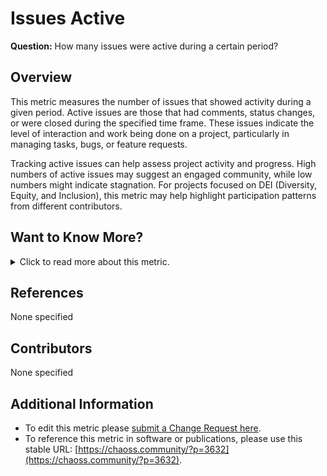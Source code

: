# **Issues Active**

**Question:** How many issues were active during a certain period?

## Overview
This metric measures the number of issues that showed activity during a given period. Active issues are those that had comments, status changes, or were closed during the specified time frame. These issues indicate the level of interaction and work being done on a project, particularly in managing tasks, bugs, or feature requests.

Tracking active issues can help assess project activity and progress. High numbers of active issues may suggest an engaged community, while low numbers might indicate stagnation. For projects focused on DEI (Diversity, Equity, and Inclusion), this metric may help highlight participation patterns from different contributors.

## Want to Know More?

<details>
<summary>Click to read more about this metric.</summary>

### Data Collection Strategies 
- Collect data from issue tracking platforms (GitHub, GitLab, Jira, Bugzilla).
- Gather specific data points such as comments, status changes, and issue closings.

**Specific description: GitHub**

In the case of GitHub, active issues are defined as "issues
which get a comment, a change in tags, a change in assigned
person, or are closed".

**Specific description: GitLab**

In the case of GitLab, active issues are defined as "issues
which get a comment, a change in tags, a change in assigned
person, or are closed".

**Specific description: Jira**

In the case of Jira, active issues are defined as "issues
which get a comment, a change in state, a change in assigned
person, or are closed".

**Specific description: Bugzilla**

In the case of Bugzilla, active issues are defined as "bug reports
which get a comment, a change in state, a change in assigned
person, or are closed".

### Filters 
- **By Actor:** Submitter, commenter, or closer.
- **By Group:** Group by employer, gender, or other actor attributes.
- **By Time Period:** Specify the start and end dates for analysis.
- **By Ratio:** Ratio of active issues to total issues.

### Visualizations
- None Specified

</details>

## References
None specified

## Contributors
None specified

## Additional Information
- To edit this metric please [submit a Change Request here](https://github.com/chaoss/wg-evolution/blob/main/focus-areas/issue-resolution/issues-active.md).  
- To reference this metric in software or publications, please use this stable URL: [https://chaoss.community/?p=3632](https://chaoss.community/?p=3632).

<!-- # For groupings in the knowledge base
**Context tags:** issue tracking, software development, project activity  
**Keyword tags:** active issues, issue tracking, GitHub, GitLab, Jira, Bugzilla
-->
